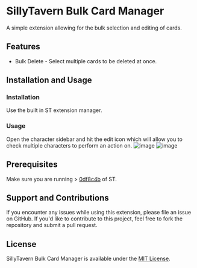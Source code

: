 # SillyTavern Bulk Card Manager

A simple extension allowing for the bulk selection and editing of cards.

## Features

- Bulk Delete - Select multiple cards to be deleted at once.

## Installation and Usage

### Installation

Use the built in ST extension manager. 

### Usage

Open the character sidebar and hit the edit icon which will allow you to check multiple characters to perform an action on.
![image](https://github.com/city-unit/st-bulk-card-manager/assets/140349364/b1fab621-6b43-44d1-a5e9-a664f30475e9)
![image](https://github.com/city-unit/st-bulk-card-manager/assets/140349364/b6578b33-2a45-47c4-a803-e50481e10022)


## Prerequisites

Make sure you are running > [0df8c4b](https://github.com/SillyTavern/SillyTavern/commit/0df8c4b6a24324815079f85e788a8126be10fe21) of ST. 

## Support and Contributions

If you encounter any issues while using this extension, please file an issue on GitHub. If you'd like to contribute to this project, feel free to fork the repository and submit a pull request.

## License

SillyTavern Bulk Card Manager is available under the [MIT License](https://github.com/city-unit/st-auto-tagger/blob/main/LICENSE).
